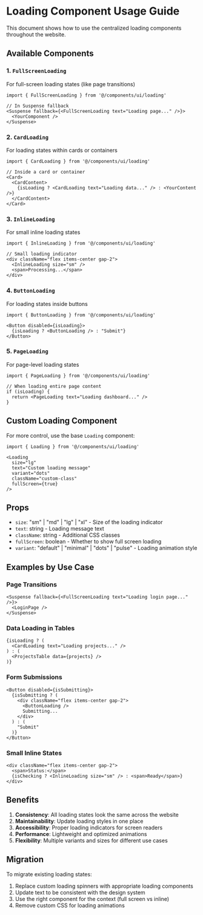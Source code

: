 # Loading Component Usage Guide

This document shows how to use the centralized loading components throughout the website.

## Available Components

### 1. `FullScreenLoading`
For full-screen loading states (like page transitions)

```tsx
import { FullScreenLoading } from '@/components/ui/loading'

// In Suspense fallback
<Suspense fallback={<FullScreenLoading text="Loading page..." />}>
  <YourComponent />
</Suspense>
```

### 2. `CardLoading`
For loading states within cards or containers

```tsx
import { CardLoading } from '@/components/ui/loading'

// Inside a card or container
<Card>
  <CardContent>
    {isLoading ? <CardLoading text="Loading data..." /> : <YourContent />}
  </CardContent>
</Card>
```

### 3. `InlineLoading`
For small inline loading states

```tsx
import { InlineLoading } from '@/components/ui/loading'

// Small loading indicator
<div className="flex items-center gap-2">
  <InlineLoading size="sm" />
  <span>Processing...</span>
</div>
```

### 4. `ButtonLoading`
For loading states inside buttons

```tsx
import { ButtonLoading } from '@/components/ui/loading'

<Button disabled={isLoading}>
  {isLoading ? <ButtonLoading /> : "Submit"}
</Button>
```

### 5. `PageLoading`
For page-level loading states

```tsx
import { PageLoading } from '@/components/ui/loading'

// When loading entire page content
if (isLoading) {
  return <PageLoading text="Loading dashboard..." />
}
```

## Custom Loading Component

For more control, use the base `Loading` component:

```tsx
import { Loading } from '@/components/ui/loading'

<Loading 
  size="lg" 
  text="Custom loading message" 
  variant="dots" 
  className="custom-class"
  fullScreen={true}
/>
```

## Props

- `size`: "sm" | "md" | "lg" | "xl" - Size of the loading indicator
- `text`: string - Loading message text
- `className`: string - Additional CSS classes
- `fullScreen`: boolean - Whether to show full screen loading
- `variant`: "default" | "minimal" | "dots" | "pulse" - Loading animation style

## Examples by Use Case

### Page Transitions
```tsx
<Suspense fallback={<FullScreenLoading text="Loading login page..." />}>
  <LoginPage />
</Suspense>
```

### Data Loading in Tables
```tsx
{isLoading ? (
  <CardLoading text="Loading projects..." />
) : (
  <ProjectsTable data={projects} />
)}
```

### Form Submissions
```tsx
<Button disabled={isSubmitting}>
  {isSubmitting ? (
    <div className="flex items-center gap-2">
      <ButtonLoading />
      Submitting...
    </div>
  ) : (
    "Submit"
  )}
</Button>
```

### Small Inline States
```tsx
<div className="flex items-center gap-2">
  <span>Status:</span>
  {isChecking ? <InlineLoading size="sm" /> : <span>Ready</span>}
</div>
```

## Benefits

1. **Consistency**: All loading states look the same across the website
2. **Maintainability**: Update loading styles in one place
3. **Accessibility**: Proper loading indicators for screen readers
4. **Performance**: Lightweight and optimized animations
5. **Flexibility**: Multiple variants and sizes for different use cases

## Migration

To migrate existing loading states:

1. Replace custom loading spinners with appropriate loading components
2. Update text to be consistent with the design system
3. Use the right component for the context (full screen vs inline)
4. Remove custom CSS for loading animations
